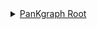 <details style="margin-left: 0px;">
  <summary><a href="#">PanKgraph Root</a></summary>
  <details style="margin-left: 20px;">
    <summary><a href="http://purl.obolibrary.org/obo/PR_000050567">protein-containing material entity</a></summary>
    <details style="margin-left: 40px;">
      <summary><a href="http://purl.obolibrary.org/obo/CL_0000542">lymphocyte</a></summary>
      <div style="margin-left: 60px;">&#8226; <a href="http://purl.obolibrary.org/obo/CL_0000084">T cell</a></div>
    </details>
    <div style="margin-left: 40px;">&#8226; <a href="http://purl.obolibrary.org/obo/CL_0000451">dendritic cell</a></div>
    <details style="margin-left: 40px;">
      <summary><a href="http://purl.obolibrary.org/obo/CL_0000094">granulocyte</a></summary>
      <div style="margin-left: 60px;">&#8226; <a href="http://purl.obolibrary.org/obo/CL_0000775">neutrophil</a></div>
    </details>
  </details>
  <details style="margin-left: 20px;">
    <summary><a href="http://purl.obolibrary.org/obo/CL_0002320">connective tissue cell</a></summary>
    <div style="margin-left: 40px;">&#8226; <a href="http://purl.obolibrary.org/obo/CL_0000136">fat cell</a></div>
    <details style="margin-left: 40px;">
      <summary><a href="http://purl.obolibrary.org/obo/CL_0000057">fibroblast</a></summary>
      <div style="margin-left: 60px;">&#8226; <a href="http://purl.obolibrary.org/obo/CL_0002410">pancreatic stellate cell</a></div>
    </details>
  </details>
  <details style="margin-left: 20px;">
    <summary><a href="http://purl.obolibrary.org/obo/CL_0000066">epithelial cell</a></summary>
    <details style="margin-left: 40px;">
      <summary><a href="http://purl.obolibrary.org/obo/CL_0000075">columnar/cuboidal epithelial cell</a></summary>
      <div style="margin-left: 60px;">&#8226; <a href="http://purl.obolibrary.org/obo/CL_0000146">simple columnar epithelial cell</a></div>
    </details>
  </details>
  <details style="margin-left: 20px;">
    <summary><a href="http://purl.obolibrary.org/obo/CL_0000168">insulin secreting cell</a></summary>
    <div style="margin-left: 40px;">&#8226; <a href="http://purl.obolibrary.org/obo/CL_0000169">type B pancreatic cell</a></div>
  </details>
  <details style="margin-left: 20px;">
    <summary><a href="http://purl.obolibrary.org/obo/CL_0000083">epithelial cell of pancreas</a></summary>
    <details style="margin-left: 40px;">
      <summary><a href="http://purl.obolibrary.org/obo/CL_0008024">pancreatic endocrine cell</a></summary>
      <div style="margin-left: 60px;">&#8226; <a href="http://purl.obolibrary.org/obo/CL_0000171">pancreatic A cell</a></div>
      <div style="margin-left: 60px;">&#8226; <a href="http://purl.obolibrary.org/obo/CL_0000173">pancreatic D cell</a></div>
      <div style="margin-left: 60px;">&#8226; <a href="http://purl.obolibrary.org/obo/CL_0002275">pancreatic PP cell</a></div>
      <div style="margin-left: 60px;">&#8226; <a href="http://purl.obolibrary.org/obo/CL_0005019">pancreatic epsilon cell</a></div>
    </details>
    <details style="margin-left: 40px;">
      <summary><a href="http://purl.obolibrary.org/obo/CL_1001433">epithelial cell of exocrine pancreas</a></summary>
      <div style="margin-left: 60px;">&#8226; <a href="http://purl.obolibrary.org/obo/CL_0002080">pancreatic centro-acinar cell</a></div>
    </details>
  </details>
  <details style="margin-left: 20px;">
    <summary><a href="http://purl.obolibrary.org/obo/CL_0008000">non-striated muscle cell</a></summary>
    <div style="margin-left: 40px;">&#8226; <a href="http://purl.obolibrary.org/obo/CL_0000192">smooth muscle cell</a></div>
  </details>
  <details style="margin-left: 20px;">
    <summary><a href="http://purl.obolibrary.org/obo/CL_0000145">professional antigen presenting cell</a></summary>
    <div style="margin-left: 40px;">&#8226; <a href="http://purl.obolibrary.org/obo/CL_0000235">macrophage</a></div>
  </details>
  <details style="margin-left: 20px;">
    <summary><a href="http://purl.obolibrary.org/obo/CL_0000945">lymphocyte of B lineage</a></summary>
    <div style="margin-left: 40px;">&#8226; <a href="http://purl.obolibrary.org/obo/CL_0000236">B cell</a></div>
  </details>
  <details style="margin-left: 20px;">
    <summary><a href="http://purl.obolibrary.org/obo/CL_0000167">peptide hormone secreting cell</a></summary>
    <div style="margin-left: 40px;">&#8226; <a href="http://purl.obolibrary.org/obo/CL_0000509">gastrin secreting cell</a></div>
  </details>
  <details style="margin-left: 20px;">
    <summary><a href="http://purl.obolibrary.org/obo/CL_0000164">enteroendocrine cell</a></summary>
    <div style="margin-left: 40px;">&#8226; <a href="http://purl.obolibrary.org/obo/CL_0000577">type EC enteroendocrine cell</a></div>
  </details>
  <details style="margin-left: 20px;">
    <summary><a href="http://purl.obolibrary.org/obo/CL_0000622">acinar cell</a></summary>
    <div style="margin-left: 40px;">&#8226; <a href="http://purl.obolibrary.org/obo/CL_0002064">pancreatic acinar cell</a></div>
  </details>
  <details style="margin-left: 20px;">
    <summary><a href="http://purl.obolibrary.org/obo/CL_0000069">branched duct epithelial cell</a></summary>
    <div style="margin-left: 40px;">&#8226; <a href="http://purl.obolibrary.org/obo/CL_0002079">pancreatic ductal cell</a></div>
    <div style="margin-left: 40px;">&#8226; <a href="http://purl.obolibrary.org/obo/CL_1000322">pancreatic goblet cell</a></div>
  </details>
  <details style="margin-left: 20px;">
    <summary><a href="http://purl.obolibrary.org/obo/CL_0000499">stromal cell</a></summary>
    <div style="margin-left: 40px;">&#8226; <a href="http://purl.obolibrary.org/obo/CL_0002574">stromal cell of pancreas</a></div>
  </details>
</details>
